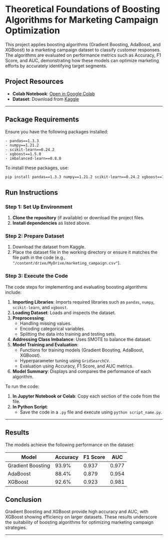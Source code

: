 
# Theoretical Foundations of Boosting Algorithms for Marketing Campaign Optimization

This project applies boosting algorithms (Gradient Boosting, AdaBoost, and XGBoost) to a marketing campaign dataset to classify customer responses. The algorithms are evaluated on performance metrics such as Accuracy, F1 Score, and AUC, demonstrating how these models can optimize marketing efforts by accurately identifying target segments.

## Project Resources
- **Colab Notebook**: [Open in Google Colab](https://colab.research.google.com/drive/1MrPxvvo-S9RcOw_lDr6wz8-Ff0hrLDPA?usp=sharing)
- **Dataset**: Download from [Kaggle](https://www.kaggle.com/datasets/rodsaldanha/arketing-campaign)

---

## Package Requirements

Ensure you have the following packages installed:

```plaintext
- pandas==1.3.3
- numpy==1.21.2
- scikit-learn==0.24.2
- xgboost==1.5.0
- imbalanced-learn==0.8.0
```

To install these packages, use:

```bash
pip install pandas==1.3.3 numpy==1.21.2 scikit-learn==0.24.2 xgboost==1.5.0 imbalanced-learn==0.8.0
```

## Run Instructions

### Step 1: Set Up Environment
1. **Clone the repository** (if available) or download the project files.
2. **Install dependencies** as listed above.

### Step 2: Prepare Dataset
1. Download the dataset from Kaggle.
2. Place the dataset file in the working directory or ensure it matches the file path in the code (e.g., `"/content/drive/MyDrive/marketing_campaign.csv"`).

### Step 3: Execute the Code

The code steps for implementing and evaluating boosting algorithms include:
1. **Importing Libraries**: Imports required libraries such as `pandas`, `numpy`, `scikit-learn`, and `xgboost`.
2. **Loading Dataset**: Loads and inspects the dataset.
3. **Preprocessing**:
   - Handling missing values.
   - Encoding categorical variables.
   - Splitting the data into training and testing sets.
4. **Addressing Class Imbalance**: Uses SMOTE to balance the dataset.
5. **Model Training and Evaluation**:
   - Functions for training models (Gradient Boosting, AdaBoost, XGBoost).
   - Hyperparameter tuning using `GridSearchCV`.
   - Evaluation using Accuracy, F1 Score, and AUC metrics.
6. **Model Summary**: Displays and compares the performance of each algorithm.

To run the code:

1. **In Jupyter Notebook or Colab**: Copy each section of the code from the file.
2. **In Python Script**:
   - Save the code in a `.py` file and execute using `python script_name.py`.

---

## Results

The models achieve the following performance on the dataset:

| Model            | Accuracy | F1 Score | AUC  |
|------------------|----------|----------|------|
| Gradient Boosting | 93.9%    | 0.937    | 0.977 |
| AdaBoost         | 88.4%    | 0.879    | 0.954 |
| XGBoost          | 92.6%    | 0.923    | 0.981 |

## Conclusion

Gradient Boosting and XGBoost provide high accuracy and AUC, with XGBoost showing efficiency on larger datasets. These results underscore the suitability of boosting algorithms for optimizing marketing campaign strategies.

---

